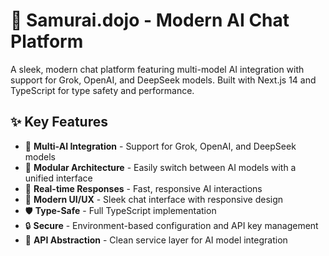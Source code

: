 # 🥷 Samurai.dojo - Modern AI Chat Platform
A sleek, modern chat platform featuring multi-model AI integration with support for Grok, OpenAI, and DeepSeek models. Built with Next.js 14 and TypeScript for type safety and performance.

## ✨ Key Features

- 🤖 **Multi-AI Integration** - Support for Grok, OpenAI, and DeepSeek models
- 🔄 **Modular Architecture** - Easily switch between AI models with a unified interface
- 🌊 **Real-time Responses** - Fast, responsive AI interactions
- 🎨 **Modern UI/UX** - Sleek chat interface with responsive design
- 🛡️ **Type-Safe** - Full TypeScript implementation
- 🔒 **Secure** - Environment-based configuration and API key management
- 🔌 **API Abstraction** - Clean service layer for AI model integration

